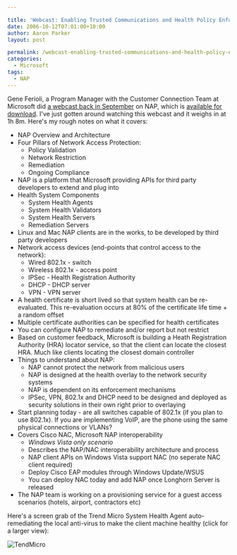 ```yaml
---

title: 'Webcast: Enabling Trusted Communications and Health Policy Enforcement with NAP'
date: 2006-10-12T07:01:00+10:00
author: Aaron Parker
layout: post

permalink: /webcast-enabling-trusted-communications-and-health-policy-enforcement-with-nap/
categories:
  - Microsoft
tags:
  - NAP
---
```

Gene Ferioli, a Program Manager with the Customer Connection Team at Microsoft did [a webcast back in September](http://blogs.technet.com/nap/archive/2006/09/20/457816.aspx) on NAP, which is [available for download](https://www119.livemeeting.com/cc/mseventsbmo/view?id=1032308032&pw=89B67592&fmt=wmm). I've just gotten around watching this webcast and it weighs in at 1h 8m. Here's my rough notes on what it covers:

  * NAP Overview and Architecture
  * Four Pillars of Network Access Protection: 
      * Policy Validation
      * Network Restriction
      * Remediation
      * Ongoing Compliance
  * NAP is a platform that Microsoft providing APIs for third party developers to extend and plug into
  * Health System Components 
      * System Health Agents
      * System Health Validators
      * System Health Servers
      * Remediation Servers
  * Linux and Mac NAP clients are in the works, to be developed by third party developers
  * Network access devices (end-points that control access to the network): 
      * Wired 802.1x - switch
      * Wireless 802.1x - access point
      * IPSec - Health Registration Authority
      * DHCP - DHCP server
      * VPN - VPN server
  * A health certificate is short lived so that system health can be re-evaluated. This re-evaluation occurs at 80% of the certificate life time + a random offset
  * Multiple certificate authorities can be specified for health certificates
  * You can configure NAP to remediate and/or report but not restrict
  * Based on customer feedback, Microsoft is building a Heath Registration Authority (HRA) locator service, so that the client can locate the closest HRA. Much like clients locating the closest domain controller
  * Things to understand about NAP: 
      * NAP cannot protect the network from malicious users
      * NAP is designed at the health overlay to the network security systems
      * NAP is dependent on its enforcement mechanisms
      * IPSec, VPN, 802.1x and DHCP need to be designed and deployed as security solutions in their own right prior to overlaying
  * Start planning today - are all switches capable of 802.1x (if you plan to use 802.1x). If you are implementing VoIP, are the phone using the same physical connections or VLANs?
  * Covers Cisco NAC, Microsoft NAP interoperability 
      * _Windows Vista only scenario_
      * Describes the NAP/NAC interoperability architecture and process
      * NAP client APIs on Windows Vista support NAC (no seperate NAC client required)
      * Deploy Cisco EAP modules through Windows Update/WSUS
      * You can deploy NAC today and add NAP once Longhorn Server is released
  * The NAP team is working on a provisioning service for a guest access scenarios (hotels, airport, contractors etc)

Here's a screen grab of the Trend Micro System Health Agent auto-remediating the local anti-virus to make the client machine healthy (click for a larger view):

![TendMicro]({{site.baseurl}}/media/2006/10/1000.14.148.TrendMicro.png)
